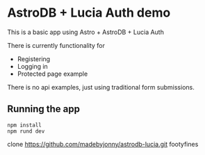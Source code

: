# AstroDB + Lucia Auth demo

This is a basic app using Astro + AstroDB + Lucia Auth

There is currently functionality for

- Registering
- Logging in
- Protected page example

There is no api examples, just using traditional form submissions.

## Running the app

```
npm install
npm rund dev
```

clone https://github.com/madebyjonny/astrodb-lucia.git footyfines
